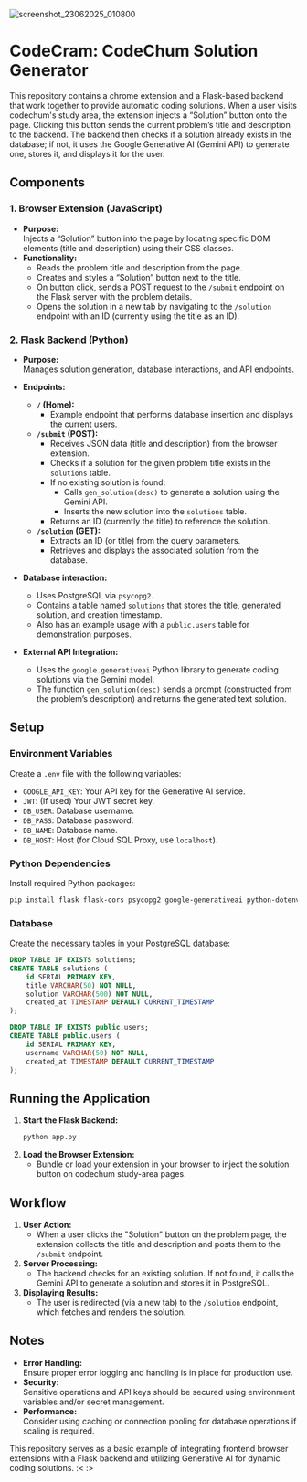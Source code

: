 ![screenshot_23062025_010800](https://github.com/user-attachments/assets/61b67cc0-8a8a-4322-a7c7-e56c497a28e6)
# CodeCram: CodeChum Solution Generator

This repository contains a chrome extension and a Flask-based backend that work together to provide automatic coding solutions. When a user visits codechum's study area, the extension injects a “Solution” button onto the page. Clicking this button sends the current problem’s title and description to the backend. The backend then checks if a solution already exists in the database; if not, it uses the Google Generative AI (Gemini API) to generate one, stores it, and displays it for the user.

## Components

### 1. Browser Extension (JavaScript)

-   **Purpose:**  
    Injects a “Solution” button into the page by locating specific DOM elements (title and description) using their CSS classes.
-   **Functionality:**
    -   Reads the problem title and description from the page.
    -   Creates and styles a “Solution” button next to the title.
    -   On button click, sends a POST request to the `/submit` endpoint on the Flask server with the problem details.
    -   Opens the solution in a new tab by navigating to the `/solution` endpoint with an ID (currently using the title as an ID).

### 2. Flask Backend (Python)

-   **Purpose:**  
    Manages solution generation, database interactions, and API endpoints.
-   **Endpoints:**

    -   **`/` (Home):**
        -   Example endpoint that performs database insertion and displays the current users.
    -   **`/submit` (POST):**
        -   Receives JSON data (title and description) from the browser extension.
        -   Checks if a solution for the given problem title exists in the `solutions` table.
        -   If no existing solution is found:
            -   Calls `gen_solution(desc)` to generate a solution using the Gemini API.
            -   Inserts the new solution into the `solutions` table.
        -   Returns an ID (currently the title) to reference the solution.
    -   **`/solution` (GET):**
        -   Extracts an ID (or title) from the query parameters.
        -   Retrieves and displays the associated solution from the database.

-   **Database interaction:**

    -   Uses PostgreSQL via `psycopg2`.
    -   Contains a table named `solutions` that stores the title, generated solution, and creation timestamp.
    -   Also has an example usage with a `public.users` table for demonstration purposes.

-   **External API Integration:**
    -   Uses the `google.generativeai` Python library to generate coding solutions via the Gemini model.
    -   The function `gen_solution(desc)` sends a prompt (constructed from the problem’s description) and returns the generated text solution.

## Setup

### Environment Variables

Create a `.env` file with the following variables:

-   `GOOGLE_API_KEY`: Your API key for the Generative AI service.
-   `JWT`: (If used) Your JWT secret key.
-   `DB_USER`: Database username.
-   `DB_PASS`: Database password.
-   `DB_NAME`: Database name.
-   `DB_HOST`: Host (for Cloud SQL Proxy, use `localhost`).

### Python Dependencies

Install required Python packages:

```bash
pip install flask flask-cors psycopg2 google-generativeai python-dotenv
```

### Database

Create the necessary tables in your PostgreSQL database:

```sql
DROP TABLE IF EXISTS solutions;
CREATE TABLE solutions (
    id SERIAL PRIMARY KEY,
    title VARCHAR(50) NOT NULL,
    solution VARCHAR(500) NOT NULL,
    created_at TIMESTAMP DEFAULT CURRENT_TIMESTAMP
);

DROP TABLE IF EXISTS public.users;
CREATE TABLE public.users (
    id SERIAL PRIMARY KEY,
    username VARCHAR(50) NOT NULL,
    created_at TIMESTAMP DEFAULT CURRENT_TIMESTAMP
);
```

## Running the Application

1. **Start the Flask Backend:**
    ```bash
    python app.py
    ```
2. **Load the Browser Extension:**
    - Bundle or load your extension in your browser to inject the solution button on codechum study-area pages.

## Workflow

1. **User Action:**
    - When a user clicks the "Solution" button on the problem page, the extension collects the title and description and posts them to the `/submit` endpoint.
2. **Server Processing:**
    - The backend checks for an existing solution. If not found, it calls the Gemini API to generate a solution and stores it in PostgreSQL.
3. **Displaying Results:**
    - The user is redirected (via a new tab) to the `/solution` endpoint, which fetches and renders the solution.

## Notes

-   **Error Handling:**  
    Ensure proper error logging and handling is in place for production use.
-   **Security:**  
    Sensitive operations and API keys should be secured using environment variables and/or secret management.
-   **Performance:**  
    Consider using caching or connection pooling for database operations if scaling is required.

This repository serves as a basic example of integrating frontend browser extensions with a Flask backend and utilizing Generative AI for dynamic coding solutions.   :< :>